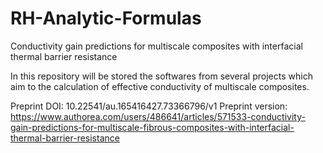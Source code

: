 # RH-Analytic-Formulas
Conductivity gain predictions for multiscale composites with interfacial thermal barrier resistance

In this repository will be stored the softwares from several projects which aim to the calculation of effective conductivity of multiscale composites.

Preprint DOI: 10.22541/au.165416427.73366796/v1
Preprint version: https://www.authorea.com/users/486641/articles/571533-conductivity-gain-predictions-for-multiscale-fibrous-composites-with-interfacial-thermal-barrier-resistance
